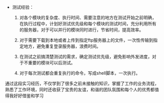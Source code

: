 - 测试经验：

  1. 对各个模块的复杂度、执行时间、需要注意的地方在测试开始之前明确，在执行过程中，计划好测试优先级和每个模块的测试时间，充分利用所有的服务器，对于可以并行的模块同时进行，节省时间，提高效率。

  2. 对于需要下载到本地或者上传到指定ftp服务器上的文件，一次性传输到指定地方，避免重复登录服务器，浪费时间。

  3. 在测试之前搞清楚测试的需求，确定测试优先级，避免影响外发进度，对于不重要的模块可以后测试。

  4. 对于每次测试都会重复执行的命令，写成shell脚本，一次执行。

通过这段实习经历，不仅学到了很多之前未接触的知识，掌握了工作的业务流程，熟悉了工作环境，同时还收获了宝贵的友谊，和谐的团队氛围和每个人的优秀都值得我好好借鉴和学习
